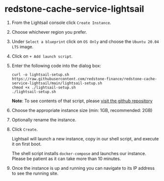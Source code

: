 # redstone-cache-service-lightsail

1. From the Lightsail console click `Create Instance`.

1. Choose whichever region you prefer.

1. Under `Select a blueprint` click on `OS Only` and choose the `Ubuntu 20.04 LTS` image.

1. Click on `+ Add launch script`.

1. Enter the following code into the dialog box:

   ```
   curl -o lightsail-setup.sh https://raw.githubusercontent.com/redstone-finance/redstone-cache-service-lightsail/main/lightsail-setup.sh
   chmod +x ./lightsail-setup.sh
   ./lightsail-setup.sh
   ```

   **Note**: To see contents of that script, please [visit the github repository](https://github.com/redstone-finance/redstone-cache-service-lightsail/blob/main/lightsail-setup.sh)

1. Choose the appropriate instance size (min: 1GB, recommended: 2GB)

1. Optionally rename the instance.

1. Click `Create`.

   Lightsail will launch a new instance, copy in our shell script, and execute it on first boot.

   The shell script installs `docker-compose` and launches our instance. Please be patient as it can take more than 10 minutes.

1. Once the instance is up and running you can navigate to its IP address to see the running site.
